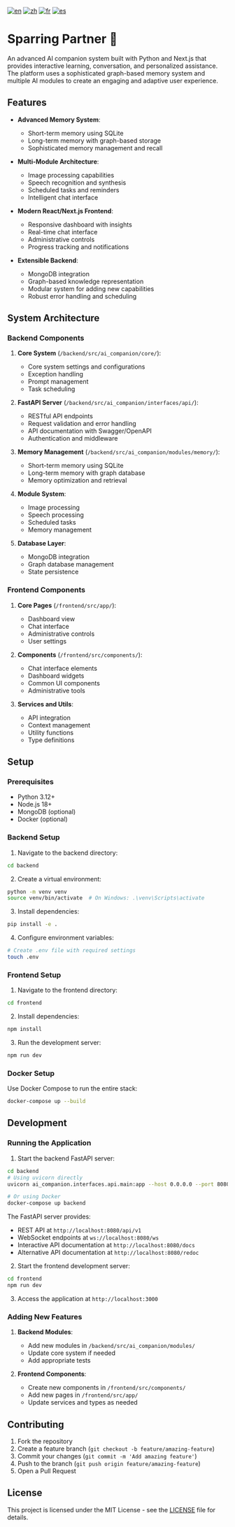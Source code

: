 [![en](https://img.shields.io/badge/lang-en-red.svg)](https://github.com/pogjester/sparring-Partner/blob/main/README.md)
[![zh](https://img.shields.io/badge/lang-zh-green.svg)](https://github.com/pogjester/sparring-Partner/blob/main/README.zh.md)
[![fr](https://img.shields.io/badge/lang-fr-blue.svg)](https://github.com/pogjester/sparring-Partner/blob/main/README.fr.md)
[![es](https://img.shields.io/badge/lang-es-yellow.svg)](https://github.com/pogjester/sparring-Partner/blob/main/README.es.md)

# Sparring Partner 🤖

An advanced AI companion system built with Python and Next.js that provides interactive learning, conversation, and personalized assistance. The platform uses a sophisticated graph-based memory system and multiple AI modules to create an engaging and adaptive user experience.

## Features

- **Advanced Memory System**:
  - Short-term memory using SQLite
  - Long-term memory with graph-based storage
  - Sophisticated memory management and recall
- **Multi-Module Architecture**:

  - Image processing capabilities
  - Speech recognition and synthesis
  - Scheduled tasks and reminders
  - Intelligent chat interface

- **Modern React/Next.js Frontend**:

  - Responsive dashboard with insights
  - Real-time chat interface
  - Administrative controls
  - Progress tracking and notifications

- **Extensible Backend**:
  - MongoDB integration
  - Graph-based knowledge representation
  - Modular system for adding new capabilities
  - Robust error handling and scheduling

## System Architecture

### Backend Components

1. **Core System** (`/backend/src/ai_companion/core/`):

   - Core system settings and configurations
   - Exception handling
   - Prompt management
   - Task scheduling

2. **FastAPI Server** (`/backend/src/ai_companion/interfaces/api/`):

   - RESTful API endpoints
   - Request validation and error handling
   - API documentation with Swagger/OpenAPI
   - Authentication and middleware

3. **Memory Management** (`/backend/src/ai_companion/modules/memory/`):

   - Short-term memory using SQLite
   - Long-term memory with graph database
   - Memory optimization and retrieval

4. **Module System**:

   - Image processing
   - Speech processing
   - Scheduled tasks
   - Memory management

5. **Database Layer**:
   - MongoDB integration
   - Graph database management
   - State persistence

### Frontend Components

1. **Core Pages** (`/frontend/src/app/`):

   - Dashboard view
   - Chat interface
   - Administrative controls
   - User settings

2. **Components** (`/frontend/src/components/`):

   - Chat interface elements
   - Dashboard widgets
   - Common UI components
   - Administrative tools

3. **Services and Utils**:
   - API integration
   - Context management
   - Utility functions
   - Type definitions

## Setup

### Prerequisites

- Python 3.12+
- Node.js 18+
- MongoDB (optional)
- Docker (optional)

### Backend Setup

1. Navigate to the backend directory:

```bash
cd backend
```

2. Create a virtual environment:

```bash
python -m venv venv
source venv/bin/activate  # On Windows: .\venv\Scripts\activate
```

3. Install dependencies:

```bash
pip install -e .
```

4. Configure environment variables:

```bash
# Create .env file with required settings
touch .env
```

### Frontend Setup

1. Navigate to the frontend directory:

```bash
cd frontend
```

2. Install dependencies:

```bash
npm install
```

3. Run the development server:

```bash
npm run dev
```

### Docker Setup

Use Docker Compose to run the entire stack:

```bash
docker-compose up --build
```

## Development

### Running the Application

1. Start the backend FastAPI server:

```bash
cd backend
# Using uvicorn directly
uvicorn ai_companion.interfaces.api.main:app --host 0.0.0.0 --port 8080 --reload

# Or using Docker
docker-compose up backend
```

The FastAPI server provides:

- REST API at `http://localhost:8080/api/v1`
- WebSocket endpoints at `ws://localhost:8080/ws`
- Interactive API documentation at `http://localhost:8080/docs`
- Alternative API documentation at `http://localhost:8080/redoc`

2. Start the frontend development server:

```bash
cd frontend
npm run dev
```

3. Access the application at `http://localhost:3000`

### Adding New Features

1. **Backend Modules**:

   - Add new modules in `/backend/src/ai_companion/modules/`
   - Update core system if needed
   - Add appropriate tests

2. **Frontend Components**:
   - Create new components in `/frontend/src/components/`
   - Add new pages in `/frontend/src/app/`
   - Update services and types as needed

## Contributing

1. Fork the repository
2. Create a feature branch (`git checkout -b feature/amazing-feature`)
3. Commit your changes (`git commit -m 'Add amazing feature'`)
4. Push to the branch (`git push origin feature/amazing-feature`)
5. Open a Pull Request

## License

This project is licensed under the MIT License - see the [LICENSE](LICENSE) file for details.
